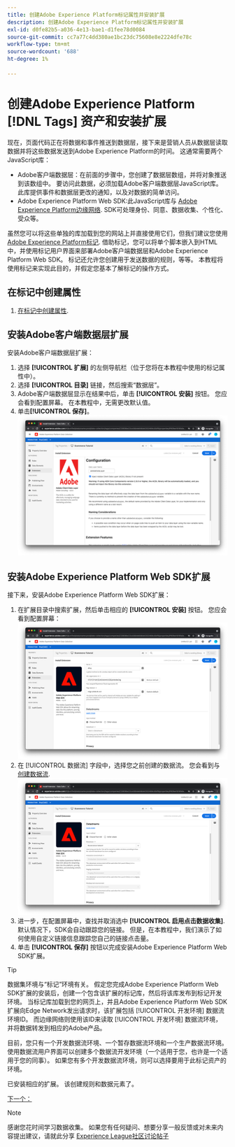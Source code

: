 ```yaml
---
title: 创建Adobe Experience Platform标记属性并安装扩展
description: 创建Adobe Experience Platform标记属性并安装扩展
exl-id: d0fe82b5-a036-4e13-bae1-d1fee78d0084
source-git-commit: cc7a77c4dd380ae1bc23dc75608e8e2224dfe78c
workflow-type: tm+mt
source-wordcount: '688'
ht-degree: 1%

---
```


# 创建Adobe Experience Platform [!DNL Tags] 资产和安装扩展

现在，页面代码正在将数据和事件推送到数据层，接下来是营销人员从数据层读取数据并将这些数据发送到Adobe Experience Platform的时间。 这通常需要两个JavaScript库：

* Adobe客户端数据层：在前面的步骤中，您创建了数据层数组，并将对象推送到该数组中。 要访问此数据，必须加载Adobe客户端数据层JavaScript库。 此库提供事件和数据层更改的通知，以及对数据的简单访问。
* Adobe Experience Platform Web SDK:此JavaScript库与 [Adobe Experience Platform边缘网络](https://business.adobe.com/products/experience-platform/experience-platform-edge-network.html). SDK可处理身份、同意、数据收集、个性化、受众等。

虽然您可以将这些单独的库加载到您的网站上并直接使用它们，但我们建议您使用 [Adobe Experience Platform标记](https://experienceleague.adobe.com/docs/experience-platform/tags/home.html?lang=zh-Hans). 借助标记，您可以将单个脚本嵌入到HTML中，并使用标记用户界面来部署Adobe客户端数据层和Adobe Experience Platform Web SDK。 标记还允许您创建用于发送数据的规则，等等。 本教程将使用标记来实现此目的，并假定您基本了解标记的操作方式。

## 在标记中创建属性

1. [在标记中创建属性](https://experienceleague.adobe.com/docs/experience-platform/tags/admin/companies-and-properties.html#create-or-configure-a-property).

## 安装Adobe客户端数据层扩展

安装Adobe客户端数据层扩展：

1. 选择 **[!UICONTROL 扩展]** 的左侧导航栏（位于您将在本教程中使用的标记属性中）。
1. 选择 **[!UICONTROL 目录]** 链接，然后搜索“数据层”。
1. Adobe客户端数据层显示在结果中后，单击 **[!UICONTROL 安装]** 按钮。 您应会看到配置屏幕。 在本教程中，无需更改默认值。
1. 单击&#x200B;**[!UICONTROL 保存]**。
   ![Adobe客户端数据层扩展安装](../assets/acdl-extension-installation.png)


## 安装Adobe Experience Platform Web SDK扩展

接下来，安装Adobe Experience Platform Web SDK扩展：

1. 在扩展目录中搜索扩展，然后单击相应的 **[!UICONTROL 安装]** 按钮。 您应会看到配置屏幕：
   ![Adobe Experience Platform Web SDK扩展安装](../assets/web-sdk-extension-installation.png)
1. 在 [!UICONTROL 数据流] 字段中，选择您之前创建的数据流。 您会看到与 [创建数据流](../configure-the-server/create-a-datastream.md).
   ![数据流选择](../assets/web-sdk-datastream-selection.png)
1. 进一步，在配置屏幕中，查找并取消选中 **[!UICONTROL 启用点击数据收集]**. 默认情况下，SDK会自动跟踪您的链接。 但是，在本教程中，我们演示了如何使用自定义链接信息跟踪您自己的链接点击量。
1. 单击 **[!UICONTROL 保存]** 按钮以完成安装Adobe Experience Platform Web SDK扩展。

>[!TIP]
>
>数据集环境与“标记”环境有关。 假定您完成Adobe Experience Platform Web SDK扩展的安装后，创建一个包含该扩展的标记库，然后将该库发布到标记开发环境。 当标记库加载到您的网页上，并且Adobe Experience Platform Web SDK扩展向Edge Network发出请求时，该扩展包括 [!UICONTROL 开发环境] 数据流环境ID。 而边缘网络则使用该ID来读取 [!UICONTROL 开发环境] 数据流环境，并将数据转发到相应的Adobe产品。
>
>目前，您只有一个开发数据流环境、一个暂存数据流环境和一个生产数据流环境。 使用数据流用户界面可以创建多个数据流开发环境（一个适用于您，也许是一个适用于您的同事）。 如果您有多个开发数据流环境，则可以选择要用于此标记资产的环境。


已安装相应的扩展。 该创建规则和数据元素了。

[下一个： ](create-rules-for-tracking-page-view-and-commerce-events.md)

>[!NOTE]
>
>感谢您花时间学习数据收集。 如果您有任何疑问、想要分享一般反馈或对未来内容提出建议，请就此分享 [Experience League社区讨论帖子](https://experienceleaguecommunities.adobe.com/t5/adobe-experience-platform-launch/tutorial-discussion-use-adobe-experience-platform-data/m-p/543877)

